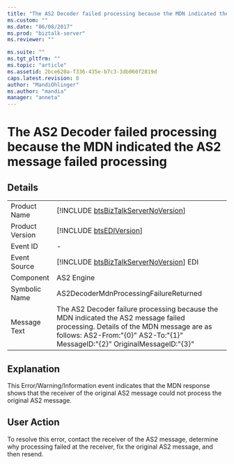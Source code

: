 ```yaml
---
title: "The AS2 Decoder failed processing because the MDN indicated the AS2 message failed processing | Microsoft Docs"
ms.custom: ""
ms.date: "06/08/2017"
ms.prod: "biztalk-server"
ms.reviewer: ""

ms.suite: ""
ms.tgt_pltfrm: ""
ms.topic: "article"
ms.assetid: 2bce620a-f336-435e-b7c3-3db060f2819d
caps.latest.revision: 8
author: "MandiOhlinger"
ms.author: "mandia"
manager: "anneta"
---
```

# The AS2 Decoder failed processing because the MDN indicated the AS2 message failed processing
## Details  
  
|                 |                                                                                                                                                                                                                  |
|-----------------|------------------------------------------------------------------------------------------------------------------------------------------------------------------------------------------------------------------|
|  Product Name   |                                                               [!INCLUDE [btsBizTalkServerNoVersion](../includes/btsbiztalkservernoversion-md.md)]                                                                |
| Product Version |                                                                           [!INCLUDE [btsEDIVersion](../includes/btsediversion-md.md)]                                                                            |
|    Event ID     |                                                                                                        -                                                                                                         |
|  Event Source   |                                                             [!INCLUDE [btsBizTalkServerNoVersion](../includes/btsbiztalkservernoversion-md.md)] EDI                                                              |
|    Component    |                                                                                                    AS2 Engine                                                                                                    |
|  Symbolic Name  |                                                                                      AS2DecoderMdnProcessingFailureReturned                                                                                      |
|  Message Text   | The AS2 Decoder failure processing because the MDN indicated the AS2 message failed processing.  Details of the MDN message are as follows:  AS2-From:"{0}" AS2-To:"{1}" MessageID:"{2}" OriginalMessageID:"{3}" |
  
## Explanation  
 This Error/Warning/Information event indicates that the MDN response shows that the receiver of the original AS2 message could not process the original AS2 message.  
  
## User Action  
 To resolve this error, contact the receiver of the AS2 message, determine why processing failed at the receiver, fix the original AS2 message, and then resend.